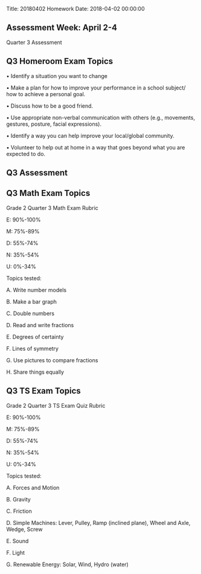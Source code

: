 Title: 20180402 Homework
Date: 2018-04-02 00:00:00


## Assessment Week: April 2-4

Quarter 3 Assessment



## Q3 Homeroom Exam Topics

•	Identify a situation you want to change 

•	Make a plan for how to improve your performance in a school subject/ how to achieve a personal goal.

•	Discuss how to be a good friend.

•	Use appropriate non-verbal communication with others (e.g., movements, gestures, posture, facial expressions).

•	Identify a way you can help improve your local/global community.

•	Volunteer to help out at home in a way that goes beyond what you are expected to do.



## Q3 Assessment



## Q3 Math Exam Topics

Grade 2 Quarter 3 Math Exam Rubric



E: 90%-100%

M: 75%-89%

D: 55%-74%

N: 35%-54%

U: 0%-34%



Topics tested:

A. Write number models

B. Make a bar graph

C. Double numbers

D. Read and write fractions

E. Degrees of certainty

F. Lines of symmetry

G. Use pictures to compare fractions

H. Share things equally



## Q3 TS Exam Topics

Grade 2 Quarter 3 TS Exam Quiz Rubric



E: 90%-100%

M: 75%-89%

D: 55%-74%

N: 35%-54%

U: 0%-34%



Topics tested:

A. Forces and Motion

B. Gravity

C. Friction

D. Simple Machines: Lever, Pulley, Ramp (inclined plane), Wheel and Axle, Wedge, Screw

E. Sound

F. Light

G. Renewable Energy: Solar, Wind, Hydro (water)


